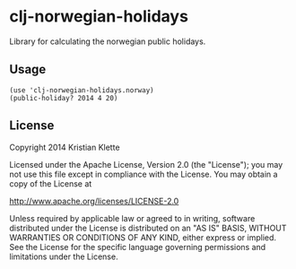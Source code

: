 # clj-norwegian-holidays

Library for calculating the norwegian public holidays.

## Usage

    (use 'clj-norwegian-holidays.norway)
    (public-holiday? 2014 4 20)

## License

Copyright 2014 Kristian Klette

Licensed under the Apache License, Version 2.0 (the "License");
you may not use this file except in compliance with the License.
You may obtain a copy of the License at

http://www.apache.org/licenses/LICENSE-2.0

Unless required by applicable law or agreed to in writing, software
distributed under the License is distributed on an "AS IS" BASIS,
WITHOUT WARRANTIES OR CONDITIONS OF ANY KIND, either express or implied.
See the License for the specific language governing permissions and
limitations under the License.
